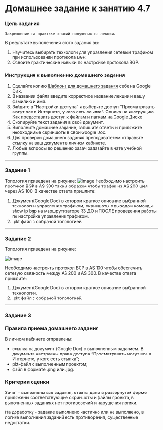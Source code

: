 # Домашнее задание к занятию 4.7

### Цель задания

`Закрепление на практике знаний полученых на лекции.`

В результате выполенения этого задания вы:
1. Научитесь выбирать технологи для управления сетевым трафиком при использовании протокола BGP.
2. Освоите практические навыки по настройке протокола BGP.

### Инструкция к выполнению домашнего задания

1. Сделайте копию [Шаблона для домашнего задания](https://docs.google.com/document/d/1youKpKm_JrC0UzDyUslIZW2E2bIv5OVlm_TQDvH5Pvs/edit) себе на Google Disk.
2. В названии файла введите корректное название лекции и вашу фамилию и имя.
3. Зайдите в “Настройки доступа” и выберите доступ “Просматривать могут все в Интернете, у кого есть ссылка”.
 Ссылка на инструкцию [Как предоставить доступ к файлам и папкам на Google Диске](https://support.google.com/docs/answer/2494822?hl=ru&co=GENIE.Platform%3DDesktop)
5. Скопируйте текст задания в свой документ.
6. Выполните домашнее задание, запишите ответы и приложите необходимые скриншоты в свой Google Doc.
7. Для проверки домашнего задания преподавателем отправьте ссылку на ваш документ в личном кабинете.
8. Любые вопросы по решению задач задавайте в чате учебной группы.

------

### Задание 1

Топология приведена на рисунке:
![image](https://user-images.githubusercontent.com/46966420/158079747-5f7cbadf-5dbf-4b0c-8bbb-5fcfa6045704.png)
Необходимо настроить протокол BGP в AS 300 таким образом чтобы трафик из AS 200 шел через AS 100.
В качестве ответа пришлите:
1. Документ(Google Doc) в котором краткое описание выбранной технологии управления трафиком, скриншоты с выводом команды show ip bgp на маршрутизаторе R3 ДО и ПОСЛЕ проведения работы по настройке управления трафиком. 
2. .pkt файл с собраной топологией.


---

### Задание 2

Топология приведена на рисунке:

![image](https://user-images.githubusercontent.com/46966420/158251205-8988db39-5893-4583-b03f-36abf2b0c120.png)

Необходимо настроить протокол BGP в AS 100 чтобы обеспечить сетевую связность между AS 200 и AS 300.
В качестве ответа пришлите:
1. Документ(Google Doc) в котором краткое описание выбранной технологии. 
2. .pkt файл с собраной топологией.


---

### Задание 3





### Правила приема домашнего задания

В личном кабинете отправлены:

- ссылка на документ (Google Doc) с выполненным заданием. В документе настроены права доступа “Просматривать могут все в Интернете, у кого есть ссылка”;
- pkt-файл с выполненным проектом;
- файл в формате .png или .jpg.

### Критерии оценки

Зачет - выполнены все задания, ответы даны в развернутой форме, приложены соответствующие скриншоты и файлы проекта, в выполненных заданиях нет противоречий и нарушения логики.

На доработку - задание выполнено частично или не выполнено, в логике выполнения заданий есть противоречия, существенные недостатки.
